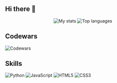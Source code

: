 ## Hi there 👋
<!--
**aringuzel/aringuzel** is a ✨ _special_ ✨ repository because its `README.md` (this file) appears on your GitHub profile.
-->
<div align="center">
  <img alt="My stats" src="https://github-readme-stats.vercel.app/api?username=aringuzel&show_icons=true"/>
  <img alt="Top languages" src="https://github-readme-stats.vercel.app/api/top-langs/?username=aringuzel&layout=donut"/>
</div>


## Codewars
![Codewars](https://www.codewars.com/users/guzel1/badges/large)


## Skills
![Python](https://img.shields.io/badge/Python-3776AB?style=for-the-badge&logo=python&logoColor=white)
![JavaScript](https://img.shields.io/badge/JavaScript-F7DF1E?style=for-the-badge&logo=javascript&logoColor=black)
![HTML5](https://img.shields.io/badge/HTML5-E34F26?style=for-the-badge&logo=html5&logoColor=white)
![CSS3](https://img.shields.io/badge/CSS3-1572B6?style=for-the-badge&logo=css3&logoColor=white)
